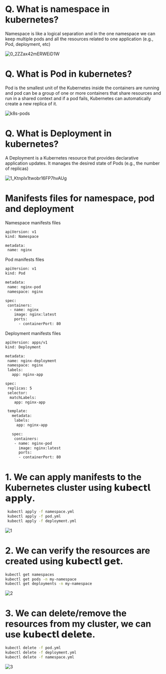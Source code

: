 # Q. What is namespace in kubernetes?

Namespace is like a logical separation and in the one namespace we can keep multiple pods and all the resources related to one application (e.g., Pod, deployment, etc)

![0_2ZZax42mERWEiD1W](https://github.com/user-attachments/assets/b237cde2-5d98-489c-bc17-e0b89409e0e6)

# Q. What is Pod in kubernetes?

Pod is the smallest unit of the Kubernetes inside the containers are running and pod can be a group of one or more containers that share resources and run in a shared context and if a pod fails, Kubernetes can automatically create a new replica of it.

![k8s-pods](https://github.com/user-attachments/assets/bf757784-dd6c-48cb-8de2-58d3663390db)

# Q. What is Deployment in kubernetes?

A Deployment is a Kubernetes resource that provides declarative application updates. It manages the desired state of Pods (e.g., the number of replicas)

![1_KtnpIx1twobr16FP7hvAUg](https://github.com/user-attachments/assets/8b6a9983-9d1d-4732-acf0-9e5f7f67cf09)

# Manifests files for namespace, pod and deployment

Namespace manifests files

```bash
apiVersion: v1
kind: Namespace

metadata:
 name: nginx
```

Pod manifests files

```bash
apiVersion: v1
kind: Pod

metadata:
 name: nginx-pod
 namespace: nginx

spec:
 containers:
  - name: nginx
    image: nginx:latest
    ports:
      - containerPort: 80
```

Deployment manifests files

```bash
apiVersion: apps/v1
kind: Deployment

metadata:
 name: nginx-deployment
 namespace: nginx
 labels:
   app: nginx-app

spec:
 replicas: 5
 selector:
  matchLabels:
    app: nginx-app

 template:
   metadata:
    labels:
     app: nginx-app

   spec:
    containers:
    - name: nginx-pod
      image: nginx:latest
      ports:
      - containerPort: 80
```


# 1. We can apply manifests to the Kubernetes cluster using 𝗸𝘂𝗯𝗲𝗰𝘁𝗹 𝗮𝗽𝗽𝗹𝘆.

```bash
 kubectl apply -f namespace.yml
 kubectl apply -f pod.yml
 kubectl apply -f deployment.yml
```

![1](https://github.com/user-attachments/assets/54eafa31-b389-4f85-b9ef-a6fe754f3934)

# 2. We can verify the resources are created using 𝗸𝘂𝗯𝗲𝗰𝘁𝗹 𝗴𝗲𝘁.

```bash
kubectl get namespaces
kubectl get pods -n my-namespace
kubectl get deployments -n my-namespace
```

![2](https://github.com/user-attachments/assets/442c8b94-4cad-45e6-8064-2389aca4c8a3)

# 3. We can delete/remove the resources from my cluster, we can use 𝗸𝘂𝗯𝗲𝗰𝘁𝗹 𝗱𝗲𝗹𝗲𝘁𝗲.

```bash
kubectl delete -f pod.yml
kubectl delete -f deployment.yml
kubectl delete -f namespace.yml
```

![3](https://github.com/user-attachments/assets/c23c0ef8-f282-498d-b1ad-4ccab2fd4138)




